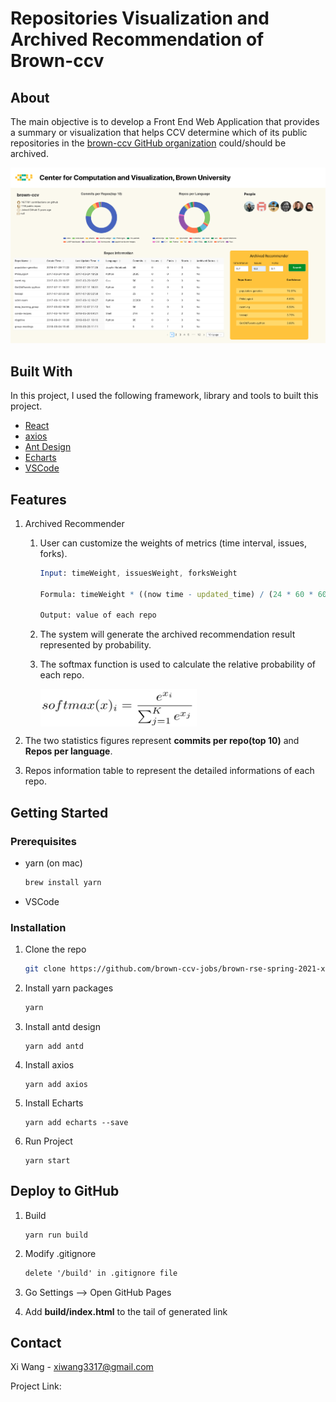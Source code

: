 # Repositories Visualization and Archived Recommendation of Brown-ccv

## About

The main objective is to develop a Front End Web Application that provides a summary or visualization that helps CCV determine which of its public repositories in the [brown-ccv GitHub organization](https://github.com/brown-ccv) could/should be archived. 

![demo](image/demo.png)

## Built With 

In this project, I used the following framework, library and tools to built this project.

* [React](https://reactjs.org/) 
* [axios](https://yarnpkg.com/package/axios) 
* [Ant Design](https://ant.design/) 
* [Echarts](https://echarts.apache.org/en/index.html)
* [VSCode](https://code.visualstudio.com/)

## Features

1. Archived Recommender

   1. User can customize the weights of metrics (time interval, issues, forks).

      ```mathematica
      Input: timeWeight, issuesWeight, forksWeight
      
      Formula: timeWeight * ((now time - updated_time) / (24 * 60 * 60 * 1000)) + issuesWeight * issues + forksWeight * forks
      
      Output: value of each repo
      ```

   2. The system will generate the archived recommendation result represented by probability.

   3. The softmax function is used to calculate the relative probability of each repo. 

      <img src="image/softmax.png/" align="center" width="250" height="60">

      

2. The two statistics figures represent **commits per repo(top 10)** and **Repos per language**.

3. Repos information table to represent the detailed informations of each repo.

## Getting Started

### Prerequisites

* yarn (on mac)

  ```sh
  brew install yarn
  ```

* VSCode

### Installation

1. Clone the repo

   ```sh
   git clone https://github.com/brown-ccv-jobs/brown-rse-spring-2021-xidaniel.git
   ```

2. Install yarn packages

   ```sh
   yarn
   ```

3. Install antd design

   ```shell
   yarn add antd
   ```

4. Install axios

   ```shell
   yarn add axios
   ```

5. Install Echarts

   ```shell
   yarn add echarts --save
   ```

6. Run Project

   ```shell
   yarn start
   ```

## Deploy to GitHub

1. Build

   ```shell
   yarn run build
   ```

2. Modify .gitignore

   ```markdown
   delete '/build' in .gitignore file
   ```
   
3. Go Settings --> Open GitHub Pages

4. Add **build/index.html** to the tail of generated link

## Contact

Xi Wang -  xiwang3317@gmail.com

Project Link: 
